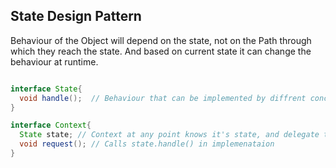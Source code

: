 State Design Pattern
--------------------------
Behaviour of the Object will depend on the state, not on the Path through which they reach the state.
And based on current state it can change the behaviour at runtime.

```java

interface State{
  void handle();  // Behaviour that can be implemented by diffrent concrete classes depedning upon the possible state 
}

interface Context{
  State state; // Context at any point knows it's state, and delegate the action to the state handler..
  void request(); // Calls state.handle() in implemenataion
}

